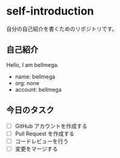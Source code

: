 # self-introduction
自分の自己紹介を書くためのリポジトリです。

## 自己紹介
Hello, I am bellmega.
- name: bellmega
- org: none
- account: bellmega

## 今日のタスク
- [ ] GitHub アカウントを作成する
- [ ] Pull Request を作成する
- [ ] コードレビューを行う
- [ ] 変更をマージする
